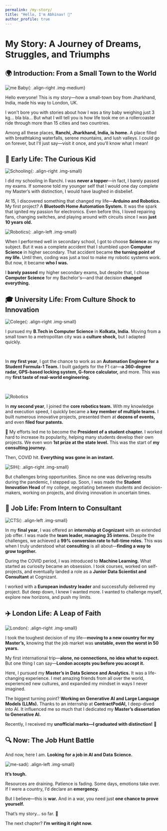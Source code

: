```yaml
---
permalink: /my-story/
title: "Hello, I'm Abhinav! 👋"
author_profile: true
---
```


# My Story: A Journey of Dreams, Struggles, and Triumphs

## 🌍 Introduction: From a Small Town to the World

![me Baby](/images/about-me/baby.jpg){: .align-right .img-medium}

Hello everyone! This is my story—how a small-town boy from Jharkhand, India, made his way to London, UK. 

I won't bore you with stories about how I was a tiny baby weighing just 3 kg... bla bla... But what I will tell you is how life took me on a rollercoaster ride through more than 15 cities and two countries. 

Among all these places, **Ranchi, Jharkhand, India, is home.** A place filled with breathtaking waterfalls, serene mountains, and lush valleys. I could go on forever, but I'll just say—visit it once, and you'll know what I mean! 

## 🎒 Early Life: The Curious Kid

![Schooling](/images/about-me/schooling.jpg){: .align-right .img-small}

I did my schooling in Ranchi. I was **never a topper**—in fact, I barely passed my exams. If someone told my younger self that I would one day complete my Master’s with distinction, I would have laughed in disbelief. 

At 15, I discovered something that changed my life—**Arduino and Robotics.** My first project? A **Bluetooth Home Automation System.** It was the spark that ignited my passion for electronics. Even before this, I loved repairing fans, changing switches, and playing around with circuits since I was **just 10 years old.**

![Robotics](/images/about-me/robotics-intro.jpg){: .align-left .img-small}

When I performed well in secondary school, I got to choose **Science** as my subject. But it was a complete accident that I stumbled upon **Computer Science** in higher secondary. That accident became **the turning point of my life.** Until then, coding was just a tool to make my robotic systems work. But now, it became **who I was.**

I **barely passed** my higher secondary exams, but despite that, I chose **Computer Science** for my Bachelor's—and that decision **changed everything.**

## 🎓 University Life: From Culture Shock to Innovation

![Colege](/images/about-me/college.jpg){: .align-right .img-small}

I pursued my **B.Tech in Computer Science** in **Kolkata, India.** Moving from a small town to a metropolitan city was a **culture shock,** but I adapted quickly. 

<br>

In **my first year**, I got the chance to work as an **Automation Engineer for a Student Formula-1 Team.** I built gadgets for the F1 car—**a 360-degree radar, GPS-based locking system, G-force calculator,** and more. This was my **first taste of real-world engineering.** 

<br>

![Robotics](/images/about-me/robotics-main.jpg)

In **my second year**, I joined the **core robotics team.** With my knowledge and execution speed, I quickly became a **key member of multiple teams.** I built numerous innovative projects, presented them at **dozens of events,** and even **filed four patents.** 

🚀 My efforts led me to become the **President of a student chapter.** I worked hard to increase its popularity, helping many students develop their own projects. We even won **1st prize at the state level.** This was the start of **my consulting journey.** 

Then, COVID hit. **Everything was gone in an instant.**

![SIH](/images/about-me/sih.jpg){: .align-right .img-small}

But challenges bring opportunities. Since no one was delivering results during the pandemic, I stepped up. Soon, I was made the **Student Innovation Head** of my college, negotiating between students and decision-makers, working on projects, and driving innovation in uncertain times. 

## 💼 Job Life: From Intern to Consultant

![CTS](/images/about-me/cts.jpg){: .align-left .img-small}

In my **final year**, I was offered an **internship at Cognizant** with an extended job offer. I was made the **team leader, managing 35 interns.** Despite the challenges, we achieved a **99% conversion rate to full-time roles.** This was when I truly understood what **consulting** is all about—**finding a way to grow together.**

During the COVID period, I was introduced to **Machine Learning.** What started as curiosity became an obsession. I took courses, worked on self-projects, and eventually landed a role as a **Junior Data Scientist and Consultant** at Cognizant. 

I worked with a **European industry leader** and successfully delivered my project. But deep down, I knew I wanted more. I wanted to challenge myself, explore new horizons, and push my limits.

## ✈️ London Life: A Leap of Faith

![London](/images/about-me/london.jpg){: .align-right .img-small}

I took the toughest decision of my life—**moving to a new country for my Master’s,** knowing that the job market was **unstable, even the worst in 50 years.**

My first international trip—**alone, no connections, no idea what to expect.** But one thing I can say—**London accepts you before you accept it.** 

Here, I pursued my **Master’s in Data Science and Analytics.** It was a life-changing experience. I met amazing friends from all over the world, experienced new cultures, and expanded my mindset in ways I never imagined. 

The biggest turning point? **Working on Generative AI and Large Language Models (LLMs).** Thanks to an internship at **ContractPodAI,** I deep-dived into AI. It influenced me so much that I dedicated my **Master’s dissertation to Generative AI.** 

Recently, I received my **unofficial marks—I graduated with distinction!** 🎉

## 🔍 Now: The Job Hunt Battle

And now, here I am. **Looking for a job in AI and Data Science.** 

![me-sad](/images/about-me/me-sad.jpg){: .align-left .img-small}

**It’s tough.**

Resources are draining. Patience is fading. Some days, emotions take over. If I were a country, I’d declare an **emergency.**

But I believe—this is **war.** And in a war, you need just **one chance to prove yourself.**

That’s my story… so far. 🚀

The next chapter? **I’m writing it right now.**
